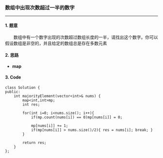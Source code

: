 ### 数组中出现次数超过一半的数字

---

#### 1. 题意

&emsp;&emsp;数组中有一个数字出现的次数超过数组长度的一半，请找出这个数字。你可以假设数组是非空的，并且给定的数组总是存在多数元素

#### 2. 思路

- **map**

#### 3. Code

```
class Solution {
public:
    int majorityElement(vector<int>& nums) {
        map<int,int>mp;
        int res;

        for(int i=0; i<nums.size(); i++){
            if(mp.count(nums[i]) == 0)mp[nums[i]] = 0;
            
            mp[nums[i]] += 1;
            if(mp[nums[i]] > nums.size()/2){ res = nums[i]; break; }
        }

        return res;
    }
};
```